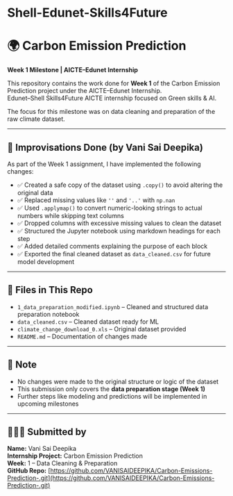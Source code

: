 # Shell-Edunet-Skills4Future

# 🌍 Carbon Emission Prediction  
**Week 1 Milestone | AICTE–Edunet Internship**

This repository contains the work done for **Week 1** of the Carbon Emission Prediction project under the AICTE–Edunet Internship.  
Edunet–Shell Skills4Future AICTE internship focused on Green skills & AI.

The focus for this milestone was on data cleaning and preparation of the raw climate dataset.

---

## 🔧 Improvisations Done (by Vani Sai Deepika)

As part of the Week 1 assignment, I have implemented the following changes:

- ✅ Created a safe copy of the dataset using `.copy()` to avoid altering the original data  
- ✅ Replaced missing values like `''` and `'..'` with `np.nan`  
- ✅ Used `.applymap()` to convert numeric-looking strings to actual numbers while skipping text columns  
- ✅ Dropped columns with excessive missing values to clean the dataset  
- ✅ Structured the Jupyter notebook using markdown headings for each step  
- ✅ Added detailed comments explaining the purpose of each block  
- ✅ Exported the final cleaned dataset as `data_cleaned.csv` for future model development

---

## 📁 Files in This Repo

- `1_data_preparation_modified.ipynb` – Cleaned and structured data preparation notebook  
- `data_cleaned.csv` – Cleaned dataset ready for ML  
- `climate_change_download_0.xls` – Original dataset provided  
- `README.md` – Documentation of changes made

---

## 📌 Note

- No changes were made to the original structure or logic of the dataset  
- This submission only covers the **data preparation stage (Week 1)**  
- Further steps like modeling and predictions will be implemented in upcoming milestones

---

## 👩🏻‍💻 Submitted by

**Name:** Vani Sai Deepika  
**Internship Project:** Carbon Emission Prediction  
**Week:** 1 – Data Cleaning & Preparation  
**GitHub Repo:** [https://github.com/VANISAIDEEPIKA/Carbon-Emissions-Prediction-.git](https://github.com/VANISAIDEEPIKA/Carbon-Emissions-Prediction-.git)
